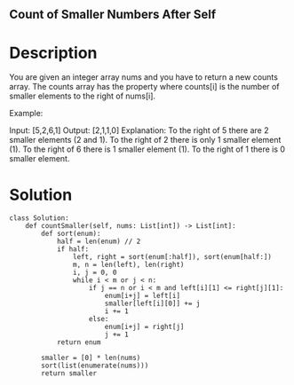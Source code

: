 Count of Smaller Numbers After Self
---

# Description
You are given an integer array nums and you have to return a new counts array. The counts array has the property where counts[i] is the number of smaller elements to the right of nums[i].

Example:

Input: [5,2,6,1]
Output: [2,1,1,0] 
Explanation:
To the right of 5 there are 2 smaller elements (2 and 1).
To the right of 2 there is only 1 smaller element (1).
To the right of 6 there is 1 smaller element (1).
To the right of 1 there is 0 smaller element.

# Solution
```python3
class Solution:
    def countSmaller(self, nums: List[int]) -> List[int]:
        def sort(enum):
            half = len(enum) // 2
            if half:
                left, right = sort(enum[:half]), sort(enum[half:])
                m, n = len(left), len(right)
                i, j = 0, 0
                while i < m or j < n:
                    if j == n or i < m and left[i][1] <= right[j][1]:
                        enum[i+j] = left[i]
                        smaller[left[i][0]] += j
                        i += 1
                    else:
                        enum[i+j] = right[j]
                        j += 1
            return enum
        
        smaller = [0] * len(nums)
        sort(list(enumerate(nums)))
        return smaller
```
